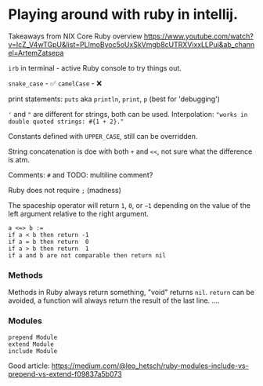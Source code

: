 # Playing around with ruby in intellij.

Takeaways from NIX Core Ruby overview https://www.youtube.com/watch?v=IcZ_V4wTGpU&list=PLImoByoc5oUxSkVmgb8cUTRXVixxLLPui&ab_channel=ArtemZatsepa

`irb` in terminal - active Ruby console to try things out.

`snake_case` - ✅
`camelCase` - ❌

print statements: `puts` aka `println`, `print`, `p` (best for 'debugging')

`'` and `"` are different for strings, both can be used.
Interpolation: `"works in double quoted strings: #{1 + 2}."`

Constants defined with `UPPER_CASE`, still can be overridden.

String concatenation is doe with both `+` and `<<`, not sure what the difference is atm.

Comments: `#` and TODO: multiline comment?

Ruby does not require `;` (madness)

The spaceship operator will return `1`, `0`, or `−1` depending on the value of the left argument relative to the right argument.
```
a <=> b :=
if a < b then return -1
if a = b then return  0
if a > b then return  1
if a and b are not comparable then return nil
```
### Methods
Methods in Ruby always return something, "void" returns `nil`.
`return` can be avoided, a function will always return the result of the last line.
....

### Modules
```
prepend Module
extend Module
include Module
```
Good article: https://medium.com/@leo_hetsch/ruby-modules-include-vs-prepend-vs-extend-f09837a5b073